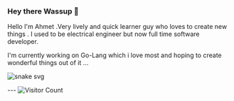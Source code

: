 ### Hey there Wassup 👋



Hello I'm Ahmet .Very lively and quick learner guy who loves to create new things . I used to be electrical engineer but now full time software developer.


I'm currently working on Go-Lang which i love most and hoping to create wonderful things out of it ...



![snake svg](https://github.com/ASaidOguz/ASaidOguz/blob/output/github-contribution-grid-snake.svg)





--- ![Visitor Count](https://profile-counter.glitch.me/{ASaidOguz}/count.svg)

